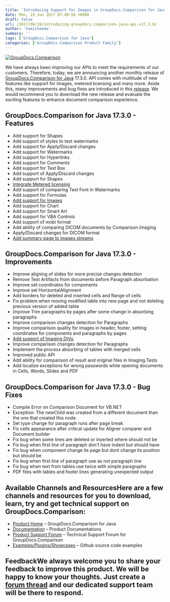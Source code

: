 ```yaml
---
title: 'Introducing Support for Images in GroupDocs.Comparison for Java v17.3.0'
date: Mon, 19 Jun 2017 07:49:50 +0000
draft: false
url: /2017/06/19/introducing-groupdocs.comparison-java-api-v17.3.0/
author: 'Samicheema'
summary: ''
tags: ['GroupDocs.Comparison for Java']
categories: ['GroupDocs.Comparison Product Family']
---
```


[![GroupDocs.Comparison](https://blog.groupdocs.com/wp-content/uploads/sites/4/2016/09/java-comparison-logo.png)](https://www.groupdocs.com/products/comparison/java)

We have always been improving our APIs to meet the requirements of our customers. Therefore, today, we are announcing another monthly release of [GroupDocs.Comparison for Java](https://www.groupdocs.com/products/comparison/java) 17.3.0. API comes with multitude of new features like support for Images, metered licensing and many more. Aside this, many improvements and bug fixes are introduced in this [release](https://docs.groupdocs.com/display/comparisonjava/GroupDocs.Comparison+for+Java+17.3.0+Release+Notes). We would recommend you to download the new release and evaluate the exciting features to enhance document comparison experience.

## GroupDocs.Comparison for Java 17.3.0 - Features

*   Add support for Shapes
*   Add support of styles to text watermarks
*   Add support for Apply/Discard changes
*   Add support for Watermarks
*   Add support for Hyperlinks
*   Add support for Comments
*   Add support for Text Box
*   Add support of Apply/Discard changes
*   Add support for Shapes
*   [Integrate Metered licensing](https://docs.groupdocs.com/comparison/java/)
*   Add support of comparing Text Font in Watermarks
*   Add support for Formulas
*   [Add support for Images](https://docs.groupdocs.com/comparison/java/)
*   Add support for Chart
*   Add support for Smart Art
*   Add support for VBA Controls
*   Add support of mobi format
*   Add ability of comparing DICOM documents by Comparison.Imaging
*   Apply/Discard changes for DICOM format
*   [Add summary page to images streams](https://docs.groupdocs.com/comparison/java/)

## GroupDocs.Comparison for Java 17.3.0 - Improvements

*   Improve aligning of slides for more precise changes detection
*   Remove Text Artifacts from documents before Paragraph absorbation
*   Improve set coordinates for components
*   Improve set HorizontalAlignment
*   Add borders for deleted and inserted cells and Range of cells
*   Fix problem when moving modified table into new page and not deleting previous version of added table
*   Improve Trim paragraphs by pages after some change in absorbing paragraphs
*   Improve comparison changes detection for Paragraphs
*   Improve comparison quality for images in header, footer, setting coordinates for components and paragraphs by pages
*   [Add support of Imaging DjVu](https://docs.groupdocs.com/comparison/java/)
*   Improve comparison changes detection for Paragraphs
*   Implement the process absorbing of tables with merged cells
*   Improved public API
*   Add ability for comparison of result and original files in Imaging.Tests
*   Add localize exceptions for wrong passwords while opening documents in Cells, Words, Slides and PDF

## GroupDocs.Comparison for Java 17.3.0 - Bug Fixes

*   Compile Error on Comparison Document for VB.NET
*   Exception: The newChild was created from a different document than the one that created this node.
*   Set type change for paragraph runs after page break
*   Fix cells appearance after critical update for Aligner comparer and Document builder
*   Fix bug when some lines are deleted or inserted where should not be
*   Fix bug when first line of paragraph don't have indent but should have
*   Fix bug when component change its page but dont change its position but should be
*   Fix bug when first line of paragraph use as not paragraph line
*   Fix bug when text from tables use twice with simple paragraphs
*   PDF files with tables and footer lines generating unexpected output

## Available Channels and ResourcesHere are a few channels and resources for you to download, learn, try and get technical support on GroupDocs.Comparison:

*   [Product Home](http://www.groupdocs.com/products/comparison/java "Product Home") – GroupDocs.Comparison for Java
*   [Documentation](http://www.groupdocs.com/docs/display/comparisonjava/Home "Documentation") – Product Documentations
*   [Product Support Forum](http://groupdocs.com/Community/forums/groupdocs.comparison-product-family/9/showforum.aspx "Product Support Forum") – Technical Support Forum for GroupDocs.Comparison
*   [Examples/Plugins/Showcases](https://github.com/groupdocs-comparison/GroupDocs.Comparison-for-Java "Examples/Plugins/Showcases") – Github source code examples

## FeedbackWe always welcome you to share your feedback to improve this product. We will be happy to know your thoughts. Just create a [forum thread](http://www.groupdocs.com/Community/forums/groupdocs.comparison-product-family/9/showforum.aspx) and our dedicated support team will be there to respond.






